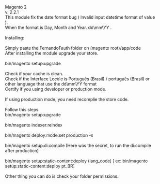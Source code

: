 Magento 2<br />
v. 2.2.1<br />
This module fix the date format bug ( Invalid input datetime format of value ).<br />
When the format is Day, Month and Year. dd\mm\YY .<br />
<br />
Installing:<br />
<br />
Simply paste the FernandoFauth folder on (magento root)/app/code<br />
After installing the module upgrade your store.<br />
<br />
bin/magento setup:upgrade<br />
<br />
Check if your cache is clean.
<br />
Check if the Interface Locale is Português (Brasil) / português (Brasil) or other language that use the dd\mm\YY format
<br />
Certify if you using developer or production mode.<br />
<br />
If using production mode, you need recomplie the store code.<br />
<br />
Follow this steps
<br />
bin/magento setup:upgrade<br />
<br />
bin/magento indexer:reindex<br />
<br />
bin/magento deploy:mode:set production -s<br />
<br />
bin/magento setup:di:compile (Here was the secret, to run the di:compile after production)<br />
<br />
bin/magento setup:static-content:deploy (lang_code) [ ex: bin/magento setup:static-content:deploy pt_BR]<br />
<br />
Other thing you can do is check your folder permissions.